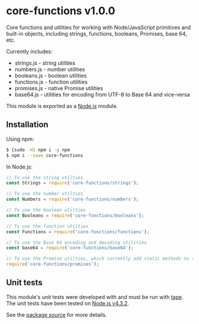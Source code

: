 # core-functions v1.0.0

Core functions and utilities for working with Node/JavaScript primitives and built-in objects, including strings, functions, booleans, Promises, base 64, etc.

Currently includes:
- strings.js - string utilities
- numbers.js - number utilities
- booleans.js - boolean utilities
- functions.js - function utilities
- promises.js - native Promise utilities
- base64.js - utilities for encoding from UTF-8 to Base 64 and vice-versa

This module is exported as a [Node.js](https://nodejs.org/) module.

## Installation

Using npm:
```bash
$ {sudo -H} npm i -g npm
$ npm i --save core-functions
```

In Node.js:
```js
// To use the string utilties
const Strings = require('core-functions/strings');

// To use the number utilties
const Numbers = require('core-functions/numbers');

// To use the boolean utilties
const Booleans = require('core-functions/booleans');

// To use the function utilties
const Functions = require('core-functions/functions');

// To use the Base 64 encoding and decoding utilities
const base64 = require('core-functions/base64');

// To use the Promise utilties, which currently add static methods to the native `Promise` class
require('core-functions/promises');
```

## Unit tests
This module's unit tests were developed with and must be run with [tape](https://www.npmjs.com/package/tape). The unit tests have been tested on [Node.js v4.3.2](https://nodejs.org/en/blog/release/v4.3.2/).  

See the [package source](https://github.com/byron-dupreez/core-functions) for more details.

